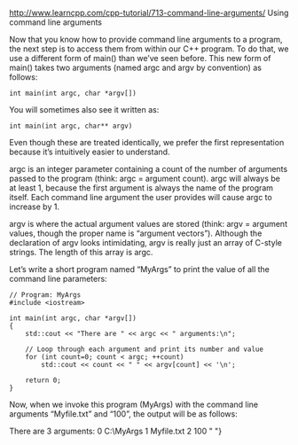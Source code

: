 http://www.learncpp.com/cpp-tutorial/713-command-line-arguments/
Using command line arguments

Now that you know how to provide command line arguments to a program, the next step is to access them from within our C++ program. To do that, we use a different form of main() than we’ve seen before. This new form of main() takes two arguments (named argc and argv by convention) as follows:
```
int main(int argc, char *argv[])
```
You will sometimes also see it written as:

```
int main(int argc, char** argv)
```
Even though these are treated identically, we prefer the first representation because it’s intuitively easier to understand.

argc is an integer parameter containing a count of the number of arguments passed to the program (think: argc = argument count). argc will always be at least 1, because the first argument is always the name of the program itself. Each command line argument the user provides will cause argc to increase by 1.

argv is where the actual argument values are stored (think: argv = argument values, though the proper name is “argument vectors”). Although the declaration of argv looks intimidating, argv is really just an array of C-style strings. The length of this array is argc.

Let’s write a short program named “MyArgs” to print the value of all the command line parameters:
```
// Program: MyArgs
#include <iostream>
 
int main(int argc, char *argv[])
{
    std::cout << "There are " << argc << " arguments:\n";
 
    // Loop through each argument and print its number and value
    for (int count=0; count < argc; ++count)
        std::cout << count << " " << argv[count] << '\n';
 
    return 0;
}
```
Now, when we invoke this program (MyArgs) with the command line arguments “Myfile.txt” and “100”, the output will be as follows:

There are 3 arguments:
0 C:\MyArgs
1 Myfile.txt
2 100 " "}


